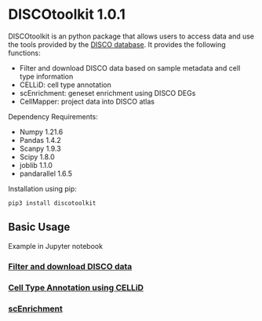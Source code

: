 <!--
 * @Descripttion: 
 * @version: 
 * @Author: Mengwei Li
 * @Date: 2023-04-16 21:20:42
 * @LastEditors: Mengwei Li
 * @LastEditTime: 2023-04-16 21:22:03
-->
# DISCOtoolkit 1.0.1

DISCOtoolkit is an python package that allows users to access data and use the tools provided by the [DISCO database](https://www.immunesinglecell.org/). It provides the following functions:

- Filter and download DISCO data based on sample metadata and cell type information
- CELLiD: cell type annotation
- scEnrichment: geneset enrichment using DISCO DEGs
- CellMapper: project data into DISCO atlas

Dependency Requirements:
- Numpy 1.21.6
- Pandas 1.4.2
- Scanpy 1.9.3
- Scipy 1.8.0
- joblib 1.1.0
- pandarallel 1.6.5

Installation using pip:
``` 
pip3 install discotoolkit
```

## Basic Usage
Example in Jupyter notebook

### [Filter and download DISCO data](https://github.com/JinmiaoChenLab/DISCOtoolkit_py/blob/main/download_data.ipynb)

### [Cell Type Annotation using CELLiD](https://github.com/JinmiaoChenLab/DISCOtoolkit_py/blob/main/CELLiD_celltype_annotation.ipynb)

### [scEnrichment](https://github.com/JinmiaoChenLab/DISCOtoolkit_py/blob/main/scEnrichment.ipynb)